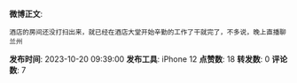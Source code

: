 **微博正文**: 
```
酒店的房间还没打扫出来，就已经在酒店大堂开始辛勤的工作了干就完了，不多说，晚上直播聊 兰州
```
**发布时间**: 2023-10-20 09:39:00
**发布工具**: iPhone 12
**点赞数**: 18
**转发数**: 0
**评论数**: 7
